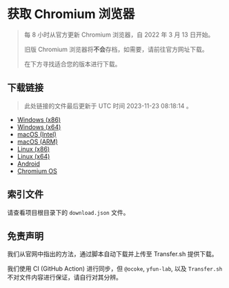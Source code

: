 # 获取 Chromium 浏览器

> 每 8 小时从官方更新 Chromium 浏览器，自 2022 年 3 月 13 日开始。
> 
> 旧版 Chromium 浏览器将**不会**存档，如需要，请前往官方网址下载。
>
> 在下方寻找适合您的版本进行下载。

## 下载链接

> 此处链接的文件最后更新于 UTC 时间 2023-11-23 08:18:14
。

- [Windows (x86)](https://transfer.sh/W0aOqx5L1R/Win.zip)
- [Windows (x64)](https://transfer.sh/OrwRhAOFDG/Win_x64.zip)
- [macOS (Intel)](https://transfer.sh/UJSjQVhCEW/Mac.zip)
- [macOS (ARM)](https://transfer.sh/6GGysBfAdi/Mac_Arm.zip)
- [Linux (x86)](https://transfer.sh/RDXBF1MEcU/Linux.zip)
- [Linux (x64)](https://transfer.sh/8T15KI6Q2i/Linux_x64.zip)
- [Android](https://transfer.sh/LnBBDoukni/Android.zip)
- [Chromium OS](https://transfer.sh/Tl0BkNwzl7/Linux_ChromiumOS_Full.zip)

## 索引文件

请查看项目根目录下的 `download.json` 文件。

## 免责声明

我们从官网中指出的方法，通过脚本自动下载并上传至 Transfer.sh 提供下载。

我们使用 CI (GitHub Action) 进行同步，但 `@ocoke`, `yfun-lab`, 以及 `Transfer.sh` 不对文件内容进行保证，请自行对其分辨。
